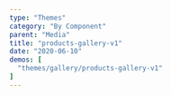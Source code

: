 ```yaml
---
type: "Themes"
category: "By Component"
parent: "Media"
title: "products-gallery-v1"
date: "2020-06-10"
demos: [
  "themes/gallery/products-gallery-v1"
]
---
```

